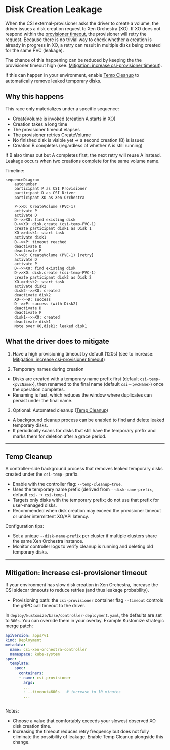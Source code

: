 # Disk Creation Leakage

When the CSI external-provisioner asks the driver to create a volume, the driver issues a disk creation request to Xen Orchestra (XO). If XO does not respond within the [provisioner timeout](#mitigation-increase-csi-provisioner-timeout), the provisioner will retry the request. Because there is no trivial way to check whether a creation is already in progress in XO, a retry can result in multiple disks being created for the same PVC (leakage).

The chance of this happening can be reduced by keeping the the provisioner timeout high (see: [Mitigation: increase csi-provisioner timeout](#mitigation-increase-csi-provisioner-timeout)).

If this can happen in your environment, enable [Temp Cleanup](#temp-cleanup) to automatically remove leaked temporary disks.

## Why this happens

This race only materializes under a specific sequence:

- CreateVolume is invoked (creation A starts in XO)
- Creation takes a long time
- The provisioner timeout elapses
- The provisioner retries CreateVolume
- No finished disk is visible yet → a second creation (B) is issued
- Creation B completes (regardless of whether A is still running)

If B also times out but A completes first, the next retry will reuse A instead. Leakage occurs when two creations complete for the same volume name.

Timeline:


```mermaid
sequenceDiagram
    autonumber
    participant P as CSI Provisioner
    participant D as CSI Driver
    participant XO as Xen Orchestra

    P->>D: CreateVolume (PVC-1)
    activate P
    activate D
    D-->>XO: find existing disk
    D->>XO: disk.create (csi-temp-PVC-1)
    create participant disk1 as Disk 1
    XO->>disk1: start task
    activate disk1
    D-->>P: timeout reached
    deactivate D
    deactivate P
    P->>D: CreateVolume (PVC-1) [retry]
    activate D
    activate P
    D-->>XO: find existing disk
    D->>XO: disk.create (csi-temp-PVC-1)
    create participant disk2 as Disk 2
    XO->>disk2: start task
    activate disk2
    disk2-->>XO: created
    deactivate disk2
    XO-->>D: success 
    D-->>P: success (with Disk2)
    deactivate D
    deactivate P
    disk1-->>XO: created
    deactivate disk1
    Note over XO,disk1: leaked disk1

```

## What the driver does to mitigate

1) Have a high provisioning timeout by default (120s) (see to increase: [Mitigation: increase csi-provisioner timeout](#mitigation-increase-csi-provisioner-timeout))

2) Temporary names during creation

- Disks are created with a temporary name prefix first (default `csi-temp-<pvcName>`), then renamed to the final name (default `csi-<pvcName>`) once the operation completes.
- Renaming is fast, which reduces the window where duplicates can persist under the final name.

3) Optional: Automated cleanup ([Temp Cleanup](#temp-cleanup))

- A background cleanup process can be enabled to find and delete leaked temporary disks.
- It periodically scans for disks that still have the temporary prefix and marks them for deletion after a grace period.

---

## Temp Cleanup

A controller-side background process that removes leaked temporary disks created under the `csi-temp-` prefix.

- Enable with the controller flag: `--temp-cleanup=true`.
- Uses the temporary name prefix (derived from `--disk-name-prefix`, default `csi-` → `csi-temp-`).
- Targets only disks with the temporary prefix; do not use that prefix for user-managed disks.
- Recommended when disk creation may exceed the provisioner timeout or under intermittent XO/API latency.

Configuration tips:
- Set a unique `--disk-name-prefix` per cluster if multiple clusters share the same Xen Orchestra instance.
- Monitor controller logs to verify cleanup is running and deleting old temporary disks.


---

## Mitigation: increase csi-provisioner timeout

If your environment has slow disk creation in Xen Orchestra, increase the CSI sidecar timeouts to reduce retries (and thus leakage probability).

- Provisioning path: the `csi-provisioner` container flag `--timeout` controls the gRPC call timeout to the driver.


In `deploy/kustomize/base/controller-deployment.yaml`, the defaults are set to `300s`. You can override them in your overlay. Example Kustomize strategic merge patch:

```yaml
apiVersion: apps/v1
kind: Deployment
metadata:
  name: csi-xen-orchestra-controller
  namespace: kube-system
spec:
  template:
    spec:
      containers:
      - name: csi-provisioner
        args:
        ...
        - --timeout=600s   # increase to 10 minutes
        ...
 
```

Notes:
- Choose a value that comfortably exceeds your slowest observed XO disk creation time.
- Increasing the timeout reduces retry frequency but does not fully eliminate the possibility of leakage. Enable Temp Cleanup alongside this change.

